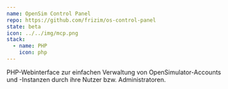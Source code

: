 ```yaml
---
name: OpenSim Control Panel
repo: https://github.com/frizim/os-control-panel
state: beta
icon: ../../img/mcp.png
stack:
  - name: PHP
    icon: php
---
```

PHP-Webinterface zur einfachen Verwaltung von OpenSimulator-Accounts und -Instanzen durch ihre Nutzer bzw. Administratoren.